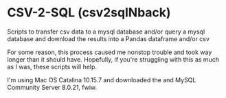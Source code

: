 # CSV-2-SQL (csv2sqlNback)
Scripts to transfer csv data to a mysql database and/or query a mysql database and download the results into a Pandas dataframe and/or csv

For some reason, this process caused me nonstop trouble and took way longer than it should have.  Hopefully, if you're struggling with this as much as I was, these scripts will help.  

I'm using Mac OS Catalina 10.15.7 and downloaded the and MySQL Community Server 8.0.21, fwiw.
